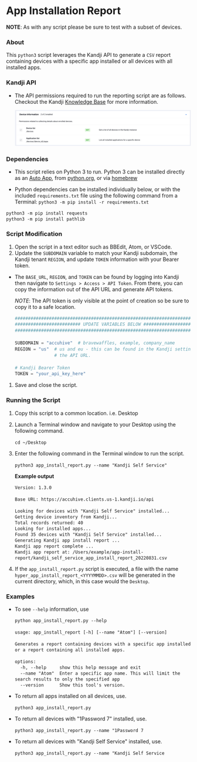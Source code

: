 # App Installation Report

**NOTE**: As with any script please be sure to test with a subset of devices.

### About

This `python3` script leverages the Kandji API to generate a `CSV` report containing devices with a specific app installed or all devices with all installed apps.

### Kandji API

- The API permissions required to run the reporting script are as follows. Checkout the Kandji [Knowledge Base](https://support.kandji.io) for more information.

    <img src="images/api_permissions_required.png" alt="drawing" width="1024"/>

### Dependencies

- This script relies on Python 3 to run. Python 3 can be installed directly as an [Auto App](https://updates.kandji.io/auto-app-python-3-214020), from [python.org](https://www.python.org/downloads/), or via [homebrew](https://brew.sh)

- Python dependencies can be installed individually below, or with the included `requirements.txt` file using the following command from a Terminal: `python3 -m pip install -r requirements.txt`

```
python3 -m pip install requests
python3 -m pip install pathlib
```

### Script Modification

1. Open the script in a text editor such as BBEdit, Atom, or VSCode.
1. Update the `SUBDOMAIN` variable to match your Kandji subdomain, the Kandji tenant `REGION`, and update `TOKEN` information with your Bearer token.

- The `BASE_URL`, `REGION`, and `TOKEN` can be found by logging into Kandji then navigate to `Settings > Access > API Token`. From there, you can copy the information out of the API URL and generate API tokens.

    *NOTE*: The API token is only visible at the point of creation so be sure to copy it to a safe location.

    ```python
    ##############################################################################################
    ######################### UPDATE VARIABLES BELOW #############################################
    ##############################################################################################

    SUBDOMAIN = "accuhive"  # bravewaffles, example, company_name
    REGION = "us"  # us and eu - this can be found in the Kandji settings on the Access tab within
                   # the API URL.

    # Kandji Bearer Token
    TOKEN = "your_api_key_here"
    ```

1. Save and close the script.

### Running the Script

1. Copy this script to a common location. i.e. Desktop
2. Launch a Terminal window and navigate to your Desktop using the following command.

    `cd ~/Desktop`

3. Enter the following command in the Terminal window to run the script.

    `python3 app_install_report.py --name "Kandji Self Service"`  

    **Example output**

    ```
    Version: 1.3.0

    Base URL: https://accuhive.clients.us-1.kandji.io/api
    
    Looking for devices with "Kandji Self Service" installed...
    Getting device inventory from Kandji...
    Total records returned: 40
    Looking for installed apps...
    Found 35 devices with "Kandji Self Service" installed...
    Generating Kandji app install report ...
    Kandji app report complete ...
    Kandji app report at: /Users/example/app-install-report/kandji_self_service_app_install_report_20220831.csv
    ```

4. If the `app_install_report.py` script is executed, a file with the name `hyper_app_install_report_<YYYYMMDD>.csv` will be generated in the current directory, which, in this case would the `Desktop`.

### Examples

- To see `--help` information, use

    ```shell
    python app_install_report.py --help
    
    usage: app_install_report [-h] [--name "Atom"] [--version]
    
    Generates a report containing devices with a specific app installed or a report containing all installed apps.
    
    options:
      -h, --help     show this help message and exit
      --name "Atom"  Enter a specific app name. This will limit the search results to only the specified app
      --version      Show this tool's version.
    ```
- To return all apps installed on all devices, use.

    `python3 app_install_report.py`
    
- To return all devices with "1Password 7" installed, use.

    `python3 app_install_report.py --name "1Password 7`

- To return all devices with "Kandji Self Service" installed, use.

    `python3 app_install_report.py --name "Kandji Self Service`
